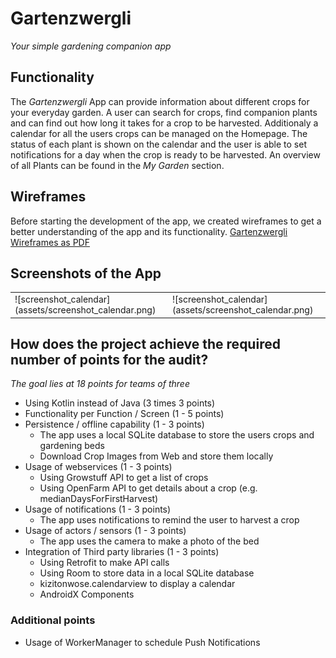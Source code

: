 # Gartenzwergli
*Your simple gardening companion app*

## Functionality
The *Gartenzwergli* App can provide information about different crops for your everyday garden.
A user can search for crops, find companion plants and can find out how long it takes for a crop to be harvested.
Additionaly a calendar for all the users crops can be managed on the Homepage. 
The status of each plant is shown on the calendar and the user is able to set notifications for a day when the crop is ready to be harvested.
An overview of all Plants can be found in the *My Garden* section.

## Wireframes
Before starting the development of the app, we created wireframes to get a better understanding of the app and its functionality.
[Gartenzwergli Wireframes as PDF](https://github.com/biersoeckli/gartenzwergli/files/12783116/New.Project.1.pdf)

## Screenshots of the App
<table>
<tr>
<td>![screenshot_calendar](assets/screenshot_calendar.png)</td>
<td>![screenshot_calendar](assets/screenshot_calendar.png)</td>
</tr>
</table>

## How does the project achieve the required number of points for the audit?
*The goal lies at 18 points for teams of three*
* Using Kotlin instead of Java (3 times 3 points)
* Functionality per Function / Screen (1 - 5 points)
* Persistence / offline capability (1 - 3 points)
  * The app uses a local SQLite database to store the users crops and gardening beds
  * Download Crop Images from Web and store them locally
* Usage of webservices (1 - 3 points)
  * Using Growstuff API to get a list of crops
  * Using OpenFarm API to get details about a crop (e.g. medianDaysForFirstHarvest)
* Usage of notifications (1 - 3 points)
  * The app uses notifications to remind the user to harvest a crop
* Usage of actors / sensors (1 - 3 points)
  * The app uses the camera to make a photo of the bed
* Integration of Third party libraries (1 - 3 points)
  * Using Retrofit to make API calls
  * Using Room to store data in a local SQLite database
  * kizitonwose.calendarview to display a calendar
  * AndroidX Components

### Additional points
* Usage of WorkerManager to schedule Push Notifications